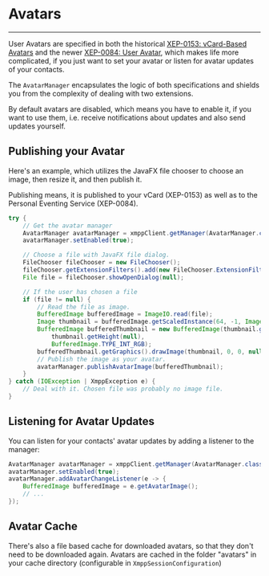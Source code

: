 # Avatars
---

User Avatars are specified in both the historical [XEP-0153: vCard-Based Avatars][vCard-Based Avatars] and the
newer [XEP-0084: User Avatar][User Avatar], which makes life more complicated, if you just want to set your avatar or
listen for avatar updates of your contacts.

The `AvatarManager` encapsulates the logic of both specifications and shields you from the complexity of dealing with
two extensions.

By default avatars are disabled, which means you have to enable it, if you want to use them, i.e. receive notifications
about updates and also send updates yourself.

## Publishing your Avatar

Here's an example, which utilizes the JavaFX file chooser to choose an image, then resize it, and then publish it.

Publishing means, it is published to your vCard (XEP-0153) as well as to the Personal Eventing Service (XEP-0084).

```java
try {
    // Get the avatar manager
    AvatarManager avatarManager = xmppClient.getManager(AvatarManager.class);
    avatarManager.setEnabled(true);

    // Choose a file with JavaFX file dialog.
    FileChooser fileChooser = new FileChooser();
    fileChooser.getExtensionFilters().add(new FileChooser.ExtensionFilter("Images", ".png", ".jpg", ".gif"));
    File file = fileChooser.showOpenDialog(null);

    // If the user has chosen a file
    if (file != null) {
        // Read the file as image.
        BufferedImage bufferedImage = ImageIO.read(file);
        Image thumbnail = bufferedImage.getScaledInstance(64, -1, Image.SCALE_SMOOTH);
        BufferedImage bufferedThumbnail = new BufferedImage(thumbnail.getWidth(null),
            thumbnail.getHeight(null),
            BufferedImage.TYPE_INT_RGB);
        bufferedThumbnail.getGraphics().drawImage(thumbnail, 0, 0, null);
        // Publish the image as your avatar.
        avatarManager.publishAvatarImage(bufferedThumbnail);
    }
} catch (IOException | XmppException e) {
    // Deal with it. Chosen file was probably no image file.
}
```

## Listening for Avatar Updates

You can listen for your contacts' avatar updates by adding a listener to the manager:

```java
AvatarManager avatarManager = xmppClient.getManager(AvatarManager.class);
avatarManager.setEnabled(true);
avatarManager.addAvatarChangeListener(e -> {
    BufferedImage bufferedImage = e.getAvatarImage();
    // ...
});
```

## Avatar Cache

There's also a file based cache for downloaded avatars, so that they don't need to be downloaded again. Avatars are
cached in the folder "avatars" in your cache directory (configurable in `XmppSessionConfiguration`)

[User Avatar]: https://xmpp.org/extensions/xep-0084.html "XEP-0084: User Avatar"

[vCard-Based Avatars]: https://xmpp.org/extensions/xep-0153.html "XEP-0153: vCard-Based Avatars"
